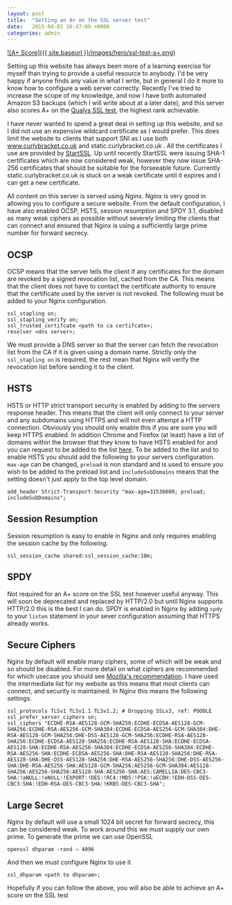 ```yaml
---
layout: post
title:  "Getting an A+ on the SSL server test"
date:   2015-04-01 16:47:00 +0000
categories: admin
---
```

[![A+ Score]({{ site.baseurl }}/images/hero/ssl-test-a+.png)](https://www.ssllabs.com/ssltest/analyze.html?d=curlybracket.co.uk)

Setting up this website has always been more of a learning exercise for myself than trying to provide a useful resource to anybody. I'd be very happy if anyone finds any value in what I write, but in general I do it more to know how to configure a web server correctly. Recently I've tried to increase the scope of my knowledge, and now I have both automated Amazon S3 backups (which I will write about at a later date), and this server also scores A+ on the [Qualys SSL test](https://www.ssllabs.com/ssltest/), the highest rank achievable.

<!--more-->

I have never wanted to spend a great deal in setting up this website, and so I did not use an expensive wildcard certificate as I would prefer. This does limit the website to clients that support SNI as I use both www.curlybracket.co.uk and static.curlybracket.co.uk . All the certificates I use are provided by [StartSSL](https://www.startssl.com/). Up until recently StartSSL were issuing SHA-1 certificates which are now considered weak, however they now issue SHA-256 certificates that should be suitable for the forseeable future. Currently static.curlybracket.co.uk is stuck on a weak certificate until it expires and I can get a new certificate.

All content on this server is served using Nginx. Nginx is very good in allowing you to configure a secure website. From the default configuration, I have also enabled OCSP, HSTS, session resumption and SPDY 3.1, disabled as many weak ciphers as possible without severely limiting the clients that can connect and ensured that Nginx is using a sufficiently large prime number for forward secrecy.

OCSP
----
OCSP means that the server tells the client if any certificates for the domain are revoked by a signed revocation list, cached from the CA. This means that the client does not have to contact the certificate authority to ensure that the certificate used by the server is not revoked.  The following must be added to your Nginx configuration.

```
ssl_stapling on;
ssl_stapling_verify on;
ssl_trusted_certifcate <path to ca certifcate>;
resolver <dns server>;
```

We must provide a DNS server so that the server can fetch the revocation list from the CA if it is given using a domain name. Strictly only the `ssl_stapling on` is required, the rest mean that Nginx will verify the revocation list before sending it to the client.

HSTS
----
HSTS or HTTP strict transport security is enabled by adding to the servers response header. This means that the client will only connect to your server and any subdomains using HTTPS and will not even attempt a HTTP connection. Obviously you should only enable this if you are sure you will keep HTTPS enabled. In addition Chrome and Firefox (at least) have a list of domains within the browser that they know to have HSTS enabled for and you can request to be added to the list [here](https://hstspreload.appspot.com/). To be added to the list and to enable HSTS you should add the following to your servers configuration. `max-age` can be changed, `preload` is non standard and is used to ensure you wish to be added to the preload list and `includeSubDomains` means that the setting doesn't just apply to the top level domain.

```
add_header Strict-Transport-Security "max-age=31536000; preload; includeSubDomains";
```

Session Resumption
------------------
Session resumption is easy to enable in Nginx and only requires enabling the session cache by the following.

```
ssl_session_cache shared:ssl_session_cache:10m;
```

SPDY
----
Not required for an A+ score on the SSL test however useful anyway. This will soon be deprecated and replaced by HTTP/2.0 but until Nginx supports HTTP/2.0 this is the best I can do. SPDY is enabled in Nginx by adding `spdy` to your `listen` statement in your sever configuration assuming that HTTPS already works.

Secure Ciphers
--------------
Nginx by default will enable many ciphers, some of which will be weak and so should be disabled. For more detail on what ciphers are recommended for which usecase you should see [Mozilla's recommendation](https://wiki.mozilla.org/Security/Server_Side_TLS). I have used the intermediate list for my website as this means that most clients can connect, and security is maintained. In Nginx this means the following settings.

```
ssl_protocols TLSv1 TLSv1.1 TLSv1.2; # Dropping SSLv3, ref: POODLE
ssl_prefer_server_ciphers on;
ssl_ciphers "ECDHE-RSA-AES128-GCM-SHA256:ECDHE-ECDSA-AES128-GCM-SHA256:ECDHE-RSA-AES256-GCM-SHA384:ECDHE-ECDSA-AES256-GCM-SHA384:DHE-RSA-AES128-GCM-SHA256:DHE-DSS-AES128-GCM-SHA256:ECDHE-RSA-AES128-SHA256:ECDHE-ECDSA-AES128-SHA256:ECDHE-RSA-AES128-SHA:ECDHE-ECDSA-AES128-SHA:ECDHE-RSA-AES256-SHA384:ECDHE-ECDSA-AES256-SHA384:ECDHE-RSA-AES256-SHA:ECDHE-ECDSA-AES256-SHA:DHE-RSA-AES128-SHA256:DHE-RSA-AES128-SHA:DHE-DSS-AES128-SHA256:DHE-RSA-AES256-SHA256:DHE-DSS-AES256-SHA:DHE-RSA-AES256-SHA:AES128-GCM-SHA256:AES256-GCM-SHA384:AES128-SHA256:AES256-SHA256:AES128-SHA:AES256-SHA:AES:CAMELLIA:DES-CBC3-SHA:!aNULL:!eNULL:!EXPORT:!DES:!RC4:!MD5:!PSK:!aECDH:!EDH-DSS-DES-CBC3-SHA:!EDH-RSA-DES-CBC3-SHA:!KRB5-DES-CBC3-SHA";
```

Large Secret
------------
Nginx by default will use a small 1024 bit secret for forward secrecy, this can be considered weak. To work around this we must supply our own prime. To generate the prime we can use OpenSSL

```
openssl dhparam -rand – 4096
```
And then we must configure Nginx to use it

```
ssl_dhparam <path to dhparam>;
```

Hopefully if you can follow the above, you will also be able to achieve an A+ score on the SSL test 
